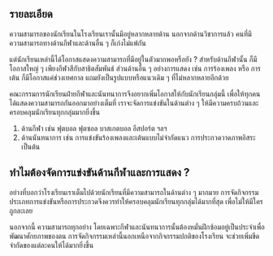 ## รายละเอียด
ความสามารถของนักเรียนในโรงเรียนเรานั้นมีอยู่หลากหลายด้าน นอกจากด้านวิชาการแล้ว คนที่มีความสามารถทางด้านกีฬาและด้านอื่น ๆ ก็เก่งไม่แพ้กัน

แต่นักเรียนเหล่านี้ได้โอกาสแสดงความสามารถที่มีอยู่ในตัวมากพอหรือยัง ? สำหรับด้านกีฬานั้น ก็มีโอกาสใหญ่ ๆ เพียงกีฬาสีกับสาธิตสัมพันธ์ ส่วนด้านอื่น ๆ อย่างการแสดง เช่น การร้องเพลง หรือ การเต้น ก็มีโอกาสแค่ช่วงเทศกาล แถมยังเป็นรูปแบบหรือแนวเดิม ๆ ที่ไม่หลากหลายอีกด้วย

คณะกรรมการนักเรียนฝ่ายกีฬาและนันทนาการจึงอยากเพิ่มโอกาสให้กับนักเรียนกลุ่มนี้ เพื่อให้ทุกคนได้แสดงความสามารถกันออกมาอย่างเต็มที่ เราจะจัดการแข่งขันในด้านต่าง ๆ ให้มีความครบถ้วนและครอบคลุมนักเรียนทุกกลุ่มมากยิ่งขึ้น

1. ด้านกีฬา เช่น ฟุตบอล ฟุตซอล บาสเกตบอล อีสปอร์ต ฯลฯ
2. ด้านนันทนาการ เช่น การแข่งขันร้องเพลงและเต้นแบบไม่จำกัดแนว การประกวดวาดภาพอิสระ เป็นต้น

## ทำไมต้องจัดการแข่งขันด้านกีฬาและการแสดง ?

อย่างที่บอกว่าโรงเรียนเราเต็มไปด้วยนักเรียนที่มีความสามารถในด้านต่าง ๆ มากมาย การจัดกิจกรรมประเภทการแข่งขันหรือการประกวดจึงควรทำให้ครอบคลุมนักเรียนทุกกลุ่มได้มากที่สุด เพื่อไม่ให้มีใครถูกละเลย

นอกจากนี้ ความสามารถทุกอย่าง โดยเฉพาะกีฬาและนันทนาการนั้นต้องหมั่นฝึกซ้อมอยู่เป็นประจำเพื่อพัฒนาศักยภาพของตน การจัดกิจกรรมเหล่านี้นอกเหนือจากกิจกรรมปกติของโรงเรียน จะช่วยเพิ่มขีดจำกัดของแต่ละคนให้ได้มากยิ่งขึ้น
<!--stackedit_data:
eyJoaXN0b3J5IjpbODYxMTY4NDc3LC0xODY2MzM0NDQwLC05Nj
Y2NjI1ODYsLTE4NjYzMzQ0NDBdfQ==
-->